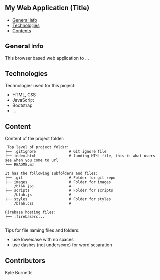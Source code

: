 ## My Web Application (Title)

* [General info](#general-info)
* [Technologies](#technologies)
* [Contents](#content)

## General Info
This browser based web application to ...
	
## Technologies
Technologies used for this project:
* HTML, CSS
* JavaScript
* Bootstrap 
* ...
	
## Content
Content of the project folder:

```
 Top level of project folder: 
├── .gitignore               # Git ignore file
├── index.html               # landing HTML file, this is what users see when you come to url
└── README.md

It has the following subfolders and files:
├── .git                     # Folder for git repo
├── images                   # Folder for images
    /blah.jpg                # 
├── scripts                  # Folder for scripts
    /blah.js                 # 
├── styles                   # Folder for styles
    /blah.css                # 

Firebase hosting files: 
├── .firebaserc...


```

Tips for file naming files and folders:
* use lowercase with no spaces
* use dashes (not underscore) for word separation

## Contributors
Kyle Burnette

